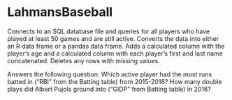 # LahmansBaseball
Connects to an SQL database file and queries for all players who have played at least 50 games and are still active. 
Converts the data into either an R data frame or a pandas data frame. Adds a calculated column with the player’s age and a calculated column with each player’s first and last name concatenated. 
Deletes any rows with missing values.

Answers the following question:
Which active player had the most runs batted in (“RBI” from the Batting table) from 2015-2018? How many double plays did Albert Pujols ground into (“GIDP” from Batting table) in 2016?
